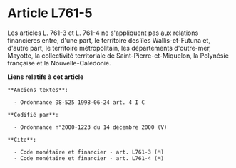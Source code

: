 # Article L761-5

Les articles L. 761-3 et L. 761-4 ne s'appliquent pas aux relations financières entre, d'une part, le territoire des îles
Wallis-et-Futuna et, d'autre part, le territoire métropolitain, les départements d'outre-mer, Mayotte, la collectivité
territoriale de Saint-Pierre-et-Miquelon, la Polynésie française et la Nouvelle-Calédonie.

**Liens relatifs à cet article**

	**Anciens textes**:

	  - Ordonnance 98-525 1998-06-24 art. 4 I C

	**Codifié par**:

	  - Ordonnance n°2000-1223 du 14 décembre 2000 (V)

	**Cite**:

	  - Code monétaire et financier - art. L761-3 (M)
	  - Code monétaire et financier - art. L761-4 (M)
